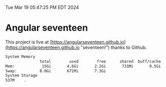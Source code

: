 Tue Mar 19 05:47:25 PM EDT 2024

# Angular seventeen


This project is live at [https://angularseventeen.github.io](https://angularseventeen.github.io "seventeen!") thanks to Github.

```bash
System Memory
               total        used        free      shared  buff/cache   available
Mem:            15Gi       4.6Gi       2.2Gi       731Mi       9.5Gi        10Gi
Swap:          8.0Gi       671Mi       7.3Gi
System Storage
537M	.
```
```bash
